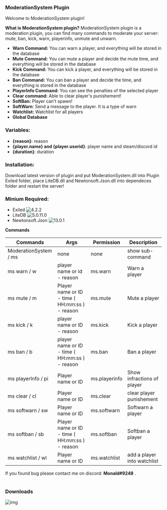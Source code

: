 

### **ModerationSystem Plugin**<br />

Welcome to ModerationSystem plugin!

**What is ModerationSystem plugin?** ModerationSystem plugin is a moderation plugin, you can find many commands to moderate your server: mute, ban, kick, warn, playerinfo, unmute and unwarn.

- **Warn Command:** You can warn a player, and everything will be stored in the database
- **Mute Command:** You can mute a player and decide the mute time, and everything will be stored in the database
- **Kick Command:** You can kick a player, and everything will be stored in the database
- **Ban Command:** You can ban a player and decide the time, and everything is stored in the database
- **PlayerInfo Command:** You can see the penalties of the selected player
- **Clear command:** Able to clear player's punishement!
- **SoftBan:** Player can't spawn!
- **SoftWarn**: Send a message to the player. It is a type of warn
- **Watchlist:** Watchlist for all players
- **Global Database**

### Variables:
- **{reason}**: reason
- **{player.name} and {player.userid}**: player name and steam/discord id
- **{duration}**: duration


### Installation:

Download latest version of plugin and put ModerationSystem.dll into Plugin Exiled folder, place LiteDB.dll and Newtonsoft.Json.dll into dependeces folder and restart the server!

### Minium Required: 
- Exiled ![4.2.2](https://github.com/Exiled-Team/EXILED/releases/tag/4.2.2)
- LiteDB ![5.0.11.0](https://github.com/mbdavid/LiteDB/releases/tag/v5.0.11)
- Newtonsoft.Json ![13.0.1](https://github.com/JamesNK/Newtonsoft.Json/releases/tag/13.0.1)


**Commands**

| Commands  | Args | Permission | Description | 
| ------------- | ------------- | ------------- | ------------- |
| ModerationSystem / ms  | none  | none | show sub-command |
| ms warn / w  | player name or id - reason  | ms.warn | Warn a player |
| ms mute / m  | Player name or ID - time ( HH:mm:ss ) - reason | ms.mute | Mute a player |
| ms kick / k | player name or ID - reason | ms.kick | Kick a player |
| ms ban / b | player name or ID - time ( HH:mm:ss ) - reason | ms.ban | Ban a player |
| ms playerInfo / pi | Player name or ID | ms.playerinfo | Show infractions of player |
| ms clear / cl | Player name or ID | ms.clear | clear player punishement |
| ms softwarn / sw | Player name or ID | ms.softwarn | Softwarn a player |
| ms softban / sb | Player name or ID - time ( HH:mm:ss ) - reason | ms.softban | Softban a player |
| ms watchlist / wl | Player name or ID | ms.watchlist | add a player into watchlist |

If you found bug please contact me on discord: **Monald#9248** .<br /><br />

### Downloads
![img](https://img.shields.io/github/downloads/Monaldcry7788/ModerationSystem/total?style=for-the-badge)
